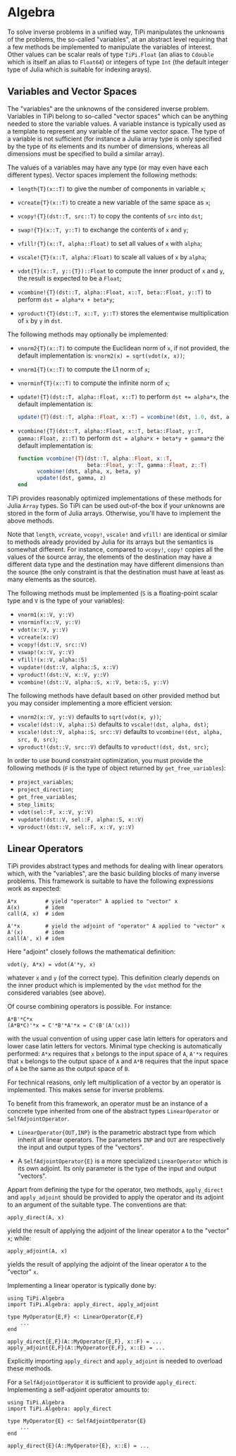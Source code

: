 # Algebra

To solve inverse problems in a unified way, TiPi manipulates the unknowns of
the problems, the so-called "variables", at an abstract level requiring that a
few methods be implemented to manipulate the variables of interest.  Other
values can be scalar reals of type `TiPi.Float` (an alias to `Cdouble` which is
itself an alias to `Float64`) or integers of type `Int` (the default integer
type of Julia which is suitable for indexing arays).


## Variables and Vector Spaces

The "variables" are the unknowns of the considered inverse problem.  Variables
in TiPi belong to so-called "vector spaces" which can be anything needed to
store the variable values.  A variable instance is typically used as a template
to represent any variable of the same vector space.  The type of a variable is
not sufficient (for instance a Julia array type is only specified by the type
of its elements and its number of dimensions, whereas all dimensions must be
specified to build a similar array).

The values of a variables may have any type (or may even have each different
types).  Vector spaces implement the following methods:

* `length{T}(x::T)` to give the number of components in variable `x`;

* `vcreate{T}(x::T)` to create a new variable of the same space as `x`;

* `vcopy!{T}(dst::T, src::T)` to copy the contents of `src` into `dst`;

* `swap!{T}(x::T, y::T)` to exchange the contents of `x` and `y`;

* `vfill!{T}(x::T, alpha::Float)` to set all values of `x` with `alpha`;

* `vscale!{T}(x::T, alpha::Float)` to scale all values of `x` by `alpha`;

* `vdot{T}(x::T, y::{T})::Float` to compute the inner product of `x` and `y`,
  the result is expected to be a `Float`;

* `vcombine!{T}(dst::T, alpha::Float, x::T, beta::Float, y::T)` to perform
  `dst = alpha*x + beta*y`;

* `vproduct!{T}(dst::T, x::T, y::T)` stores the elementwise multiplication
  of `x` by `y` in `dst`.

The following methods may optionally be implemented:

* `vnorm2{T}(x::T)` to compute the Euclidean norm of `x`, if not provided, the
  default implementation is: `vnorm2(x) = sqrt(vdot(x, x))`;

* `vnorm1{T}(x::T)` to compute the L1 norm of `x`;

* `vnorminf{T}(x::T)` to compute the infinite norm of `x`;

* `update!{T}(dst::T, alpha::Float, x::T)` to perform `dst += alpha*x`, the
  default implementation is:
  ```julia
  update!{T}(dst::T, alpha::Float, x::T) = vcombine!(dst, 1.0, dst, alpha, x)`
  ```

* `vcombine!{T}(dst::T, alpha::Float, x::T, beta::Float, y::T, gamma::Float, z::T)` to perform `dst = alpha*x + beta*y + gamma*z` the default implementation is:
  ```julia
  function vcombine!{T}(dst::T, alpha::Float, x::T,
                        beta::Float, y::T, gamma::Float, z::T)
        vcombine!(dst, alpha, x, beta, y)
        update!(dst, gamma, z)
  end
  ```

TiPi provides reasonably optimized implementations of these methods for Julia
`Array` types.  So TiPi can be used out-of-the box if your unknowns are stored
in the form of Julia arrays.  Otherwise, you'll have to implement the above
methods.

Note that `length`, `vcreate`, `vcopy!`, `vscale!` and `vfill!` are identical
or similar to methods already provided by Julia for its arrays but the
semantics is somewhat different.  For instance, compared to `vcopy!`, `copy!`
copies all the values of the source array, the elements of the destination may
have a different data type and the destination may have different dimensions
than the source (the only constraint is that the destination must have at least
as many elements as the source).

The following methods must be implemented (`S` is a floating-point scalar type
and `V` is the type of your variables):

* `vnorm1(x::V, y::V)`
* `vnorminf(x::V, y::V)`
* `vdot(x::V, y::V)`
* `vcreate(x::V)`
* `vcopy!(dst::V, src::V)`
* `vswap!(x::V, y::V)`
* `vfill!(x::V, alpha::S)`
* `vupdate!(dst::V, alpha::S, x::V)`
* `vproduct!(dst::V, x::V, y::V)`
* `vcombine!(dst::V, alpha::S, x::V, beta::S, y::V)`

The following methods have default based on other provided method but you may
consider implementing a more efficient version:

* `vnorm2(x::V, y::V)` defaults to `sqrt(vdot(x, y))`;
* `vscale!(dst::V, alpha::S)` defaults to `vscale!(dst, alpha, dst)`;
* `vscale!(dst::V, alpha::S, src::V)` defaults to `vcombine!(dst, alpha, src, 0, src)`;
* `vproduct!(dst::V, src::V)` defaults to `vproduct!(dst, dst, src)`;

In order to use bound constraint optimization, you must provide the following
methods (`F` is the type of object returned by `get_free_variables`):

* `project_variables`;
* `project_direction`;
* `get_free_variables`;
* `step_limits`;
* `vdot(sel::F, x::V, y::V)`
* `vupdate!(dst::V, sel::F, alpha::S, x::V)`
* `vproduct!(dst::V, sel::F, x::V, y::V)`


## Linear Operators

TiPi provides abstract types and methods for dealing with linear operators
which, with the "variables", are the basic building blocks of many inverse
problems.  This framework is suitable to have the following expressions
work as expected:

    A*x         # yield "operator" A applied to "vector" x
    A(x)        # idem
    call(A, x)  # idem

    A'*x        # yield the adjoint of "operator" A applied to "vector" x
    A'(x)       # idem
    call(A', x) # idem

Here "adjoint" closely follows the mathematical definition:

    vdot(y, A*x) = vdot(A'*y, x)

whatever `x` and `y` (of the correct type).  This definition clearly depends on
the inner product which is implemented by the `vdot` method for the considered
variables (see above).

Of course combining operators is possible.  For instance:

    A*B'*C*x
    (A*B*C)'*x = C'*B'*A'*x = C'(B'(A'(x)))

with the usual convention of using upper case latin letters for operators and
lower case latin letters for vectors.  Minimal type checking is automatically
performed: `A*x` requires that `x` belongs to the input space of `A`, `A'*x`
requires that `x` belongs to the output space of `A` and `A*B` requires that
the input space of `A` be the same as the output space of `B`.

For technical reasons, only left multiplication of a vector by an operator is
implemented.  This makes sense for inverse problems.

To benefit from this framework, an operator must be an instance of a concrete
type inherited from one of the abstract types `LinearOperator` or
`SelfAdjointOperator`.

* `LinearOperator{OUT,INP}` is the parametric abstract type from which inherit
  all linear operators.  The parameters `INP` and `OUT` are respectively the
  input and output types of the "vectors".

* A `SelfAdjointOperator{E}` is a more specialized `LinearOperator` which is
  its own adjoint.  Its only parameter is the type of the input and output
  "vectors".

Appart from defining the type for the operator, two methods, `apply_direct` and
`apply_adjoint` should be provided to apply the operator and its adjoint to an
argument of the suitable type.  The conventions are that:

    apply_direct(A, x)

yield the result of applying the adjoint of the linear operator `A` to the
"vector" `x`; while:

    apply_adjoint(A, x)

yields the result of applying the adjoint of the linear operator `A` to the
"vector" `x`.

Implementing a linear operator is typically done by:

    using TiPi.Algebra
    import TiPi.Algebra: apply_direct, apply_adjoint

    type MyOperator{E,F} <: LinearOperator{E,F}
        ...
    end

    apply_direct{E,F}(A::MyOperator{E,F}, x::F) = ...
    apply_adjoint{E,F}(A::MyOperator{E,F}, x::E) = ...

Explicitly importing `apply_direct` and `apply_adjoint` is needed to overload
these methods.

For a `SelfAdjointOperator` it is sufficient to provide `apply_direct`.
Implementing a self-adjoint operator amounts to:

    using TiPi.Algebra
    import TiPi.Algebra: apply_direct

    type MyOperator{E} <: SelfAdjointOperator{E}
        ...
    end

    apply_direct{E}(A::MyOperator{E}, x::E) = ...


